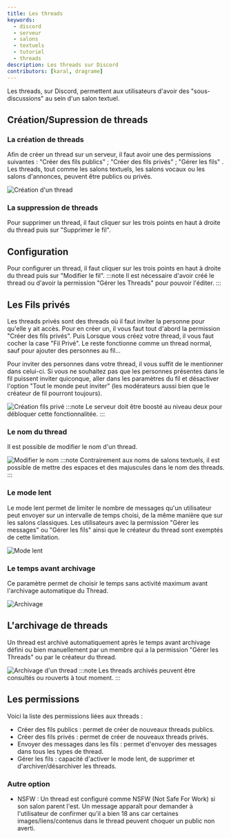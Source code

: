 ```yaml
---
title: Les threads
keywords:
  - discord
  - serveur
  - salons
  - textuels
  - tutoriel
  - threads
description: Les threads sur Discord
contributors: [karal, dragrame]
---
```


Les threads, sur Discord, permettent aux utilisateurs d'avoir des "sous-discussions" au sein d'un salon textuel.

## Création/Supression de threads
### La création de threads

Afin de créer un thread sur un serveur, il faut avoir une des permissions suivantes : "Créer des fils publics" ; "Créer des fils privés" ; "Gérer les fils" . Les threads, tout comme les salons textuels, les salons vocaux ou les salons d'annonces, peuvent être publics ou privés.

![Création d'un thread](https://i.discord.fr/xeH.png)
### La suppression de threads
Pour supprimer un thread, il faut cliquer sur les trois points en haut à droite du thread puis sur "Supprimer le fil".

## Configuration 

Pour configurer un thread, il faut cliquer sur les trois points en haut à droite du thread puis sur "Modifier le fil".
:::note
Il est nécessaire d'avoir créé le thread ou d'avoir la permission "Gérer les Threads" pour pouvoir l'éditer.
:::

## Les Fils privés

Les threads privés sont des threads où il faut inviter la personne pour qu'elle y ait accès.
Pour en créer un, il vous faut tout d'abord la permission "Créer des fils privés". Puis Lorsque vous créez votre thread, il vous faut cocher la case "Fil Privé". Le reste fonctionne comme un thread normal, sauf pour ajouter des personnes au fil...

Pour inviter des personnes dans votre thread, il vous suffit de le mentionner dans celui-ci. Si vous ne souhaitez pas que les personnes présentes dans le fil puissent inviter quiconque, aller dans les paramètres du fil et désactiver l'option "Tout le monde peut inviter" (les modérateurs aussi bien que le créateur de fil pourront toujours).

![Création fils privé](https://i.discord.fr/s1pt.png)
:::note
Le serveur doit être boosté au niveau deux pour débloquer cette fonctionnalitée.
:::

### Le nom du thread

Il est possible de modifier le nom d'un thread.

![Modifier le nom](https://i.discord.fr/G95.png)
:::note
Contrairement aux noms de salons textuels, il est possible de mettre des espaces et des majuscules dans le nom des threads.
:::

### Le mode lent

Le mode lent permet de limiter le nombre de messages qu'un utilisateur peut envoyer sur un intervalle de temps choisi, de la même manière que sur les salons classiques. Les utilisateurs avec la permission "Gérer les messages" ou "Gérer les fils" ainsi que le créateur du thread sont exemptés de cette limitation.

![Mode lent](https://i.discord.fr/rdC.png)

### Le temps avant archivage

Ce paramètre permet de choisir le temps sans activité maximum avant l'archivage automatique du Thread.

![Archivage](https://i.discord.fr/QYD.png)

## L'archivage de threads

Un thread est archivé automatiquement après le temps avant archivage défini ou bien manuellement par un membre qui a la permission "Gérer les Threads" ou par le créateur du thread.

![Archivage d'un thread](https://i.discord.fr/0gJ.png)
:::note
Les threads archivés peuvent être consultés ou rouverts à tout moment.
:::

## Les permissions

Voici la liste des permissions liées aux threads :
- Créer des fils publics : permet de créer de nouveaux threads publics.
- Créer des fils privés : permet de créer de nouveaux threads privés.
- Envoyer des messages dans les fils : permet d'envoyer des messages dans tous les types de thread. 
- Gérer les fils : capacité d'activer le mode lent, de supprimer et d'archiver/désarchiver les threads.

### Autre option

 - NSFW : Un thread est configuré comme NSFW (Not Safe For Work) si son salon parent l'est. Un message apparaît pour demander à l'utilisateur de confirmer qu'il a bien 18 ans car certaines images/liens/contenus dans le thread peuvent choquer un public non averti.
